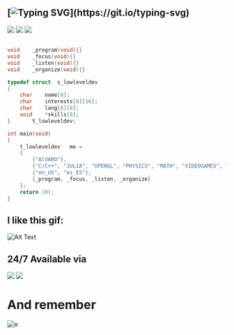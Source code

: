 ## [![Typing SVG](https://readme-typing-svg.demolab.com/?lines=You+are+mine;When+I+feel+your+sweet+embrace+again;Take+me+to+that+special+place+again;Up+high+floating+on+cloud+nine+with+you;Heaven+is+when+I'm+with+you;You+are+mine;You+are+mine;(I'm+yours);(I'm+yours);I'm+yours;Say+you'll+never+leave+me;Hold+on;Don't+ever+let+me+go;Heaven+is+when+I'm+with+you;You+are+mine;You+are+mine;Your+gaze;I'll+never+lose+it;No+way;You'll+ever+be+alone;Heaven+is+when+I'm+with+you;You+are+mine;You+are+mine;You+are+mine;When+I+feel+your+sweet+embrace+again;Take+me+to+that+special+place+again;Up+high+floating+on+cloud+nine+with+you;Heaven+is+when+I'm+with+you;You+are+mine;You+are+mine;Heaven+is+when+I'm+with+you;You+are+mine;You+are+mine;So+lost;I+am+missing;Your+touch;Gives+my+life+meaning;Heaven+is+when+I'm+with+you;You+are+mine;You+are+mine;Gives+my+life+meaning;Heaven+is+when+I'm+with+you;You+are+mine;You+are+mine;You+are+mine;Don't+ever+let+me+go;You+are+mine;You+are+mine;You'll+never+be+alone;When+I+feel+your+sweet+embrance+again;Take+me+to+that+special+place+again;Up+high+floating+on+cloud+nine+with+you;Heaven+is+when+I'm+with+you;You+are+mine;You+are+mine)](https://git.io/typing-svg)

[![](https://badgen.net/badge/icon/terminal/black?icon=terminal&label)](https://al7aro.com)
[![](https://badgen.net/badge/icon/git/orange?icon=git&label)](https://github.com/dVaGaymer)
[![](https://img.shields.io/badge/42-student-blueviolet)](https://profile.intra.42.fr/users/alopez-g)

##
```c
void	_program(void){}
void	_focus(void){}
void	_listen(void){}
void	_organize(void){}

typedef struct	s_lowleveldev
{
	char	name[8];
	char	interests[8][16];
	char	lang[8][8];
	void	*skills[8];
}		t_lowleveldev;

int	main(void)
{
	t_lowleveldev	me =
	{
		{"AlVARO"},
		{"C/C++", "JULIA", "OPENGL", "PHYSICS", "MATH", "VIDEOGAMES", "RUBIK CUBES"},
		{"en_US", "es_ES"},
		{_program, _focus, _listen, _organize}
	};
	return (0);
}
```
## I like this gif:
![Alt Text](https://mir-s3-cdn-cf.behance.net/project_modules/max_1200/5eeea355389655.59822ff824b72.gif)
## 24/7 Available via
[![](https://img.shields.io/badge/Gmail-D14836?style=for-the-badge&logo=gmail&logoColor=white)](mailto:al7aro@gmail.com)
[![](https://img.shields.io/badge/Telegram-2CA5E0?style=for-the-badge&logo=telegram&logoColor=white)](https://t.me/dVaGaymer)

# And remember

![e](https://latex.codecogs.com/svg.image?{\color{Pink}&space;e^{n}&space;\equiv&space;\sum_{x=0}^{\infty}\frac{n^x}{x!}}&space;)

<!-- How to add Latex to Markdown (GitHub)
![test](https://latex.codecogs.com/svg.image?{\color{Pink}&space;\mathbf{e^{i\pi}&space;&plus;&space;1&space;=&space;0}&space;})
 -->
